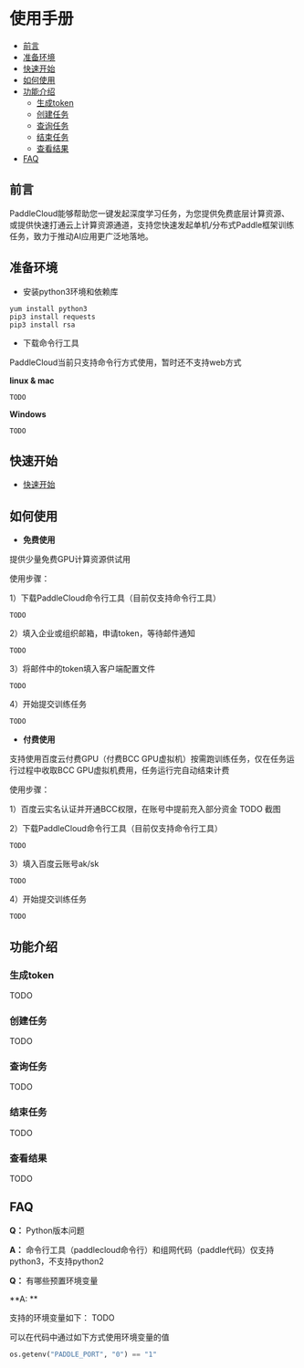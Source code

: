 
# 使用手册

* [前言](#前言)
* [准备环境](#准备环境)
* [快速开始](#快速开始)
* [如何使用](#如何使用)
* [功能介绍](#功能介绍)
   * [生成token](#生成token)
   * [创建任务](#创建任务)
   * [查询任务](#查询任务)
   * [结束任务](#结束任务)
   * [查看结果](#查看结果)
* [FAQ](#FAQ)


## 前言
PaddleCloud能够帮助您一键发起深度学习任务，为您提供免费底层计算资源、或提供快速打通云上计算资源通道，支持您快速发起单机/分布式Paddle框架训练任务，致力于推动AI应用更广泛地落地。



## 准备环境
- 安装python3环境和依赖库
```shell
yum install python3
pip3 install requests
pip3 install rsa
```

- 下载命令行工具


PaddleCloud当前只支持命令行方式使用，暂时还不支持web方式

**linux & mac**
```shell
TODO
```

**Windows**
```shell
TODO
```

## 快速开始
- [快速开始](./tutorial_cn.md)

## 如何使用

- **免费使用**


提供少量免费GPU计算资源供试用 


   使用步骤：
 
 
   1）下载PaddleCloud命令行工具（目前仅支持命令行工具）
   ```shell
   TODO
   ```
 
 
   2）填入企业或组织邮箱，申请token，等待邮件通知
   ```shell
   TODO
   ```
 
   3）将邮件中的token填入客户端配置文件
   ```shell
   TODO
   ```
 
   4）开始提交训练任务
   ```shell
   TODO
   ```

- **付费使用**


支持使用百度云付费GPU（付费BCC GPU虚拟机）按需跑训练任务，仅在任务运行过程中收取BCC GPU虚拟机费用，任务运行完自动结束计费 


  使用步骤：


  1）百度云实名认证并开通BCC权限，在账号中提前充入部分资金
  TODO 截图

  2）下载PaddleCloud命令行工具（目前仅支持命令行工具）
  ```shell
  TODO
  ```

  3）填入百度云账号ak/sk
  ```shell
  TODO
  ```

  4）开始提交训练任务
  ```shell
  TODO
  ```

## 功能介绍

### 生成token
TODO

### 创建任务
TODO

### 查询任务
TODO

### 结束任务
TODO

### 查看结果
TODO



## FAQ


**Q：** Python版本问题


**A：** 命令行工具（paddlecloud命令行）和组网代码（paddle代码）仅支持python3，不支持python2


**Q：** 有哪些预置环境变量


**A: **


支持的环境变量如下：
TODO


可以在代码中通过如下方式使用环境变量的值
```python
os.getenv("PADDLE_PORT", "0") == "1"
```
